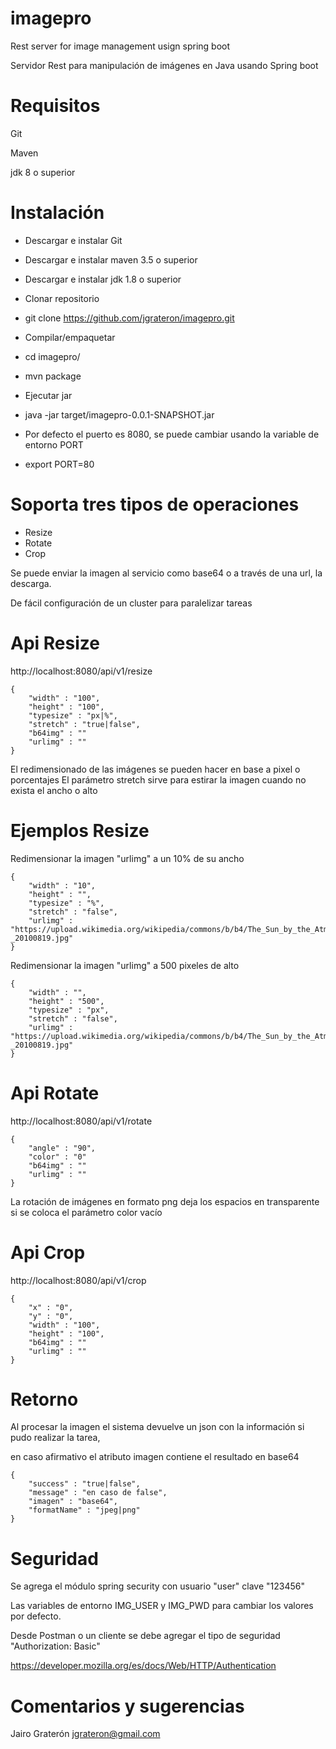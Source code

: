 # imagepro

Rest server for image management usign spring boot

Servidor Rest para manipulación de imágenes en Java usando Spring boot

# Requisitos

Git

Maven

jdk 8 o superior 


# Instalación

 - Descargar e instalar Git

 - Descargar e instalar maven 3.5 o superior

 - Descargar e instalar jdk 1.8 o superior


 - Clonar repositorio 

 - git clone https://github.com/jgrateron/imagepro.git


 - Compilar/empaquetar

 - cd imagepro/
 - mvn package


 - Ejecutar jar
 
 - java -jar target/imagepro-0.0.1-SNAPSHOT.jar
 

 - Por defecto el puerto es 8080, se puede cambiar usando la variable de entorno PORT
 
 - export PORT=80
 
# Soporta tres tipos de operaciones
- Resize
- Rotate
- Crop

Se puede enviar la imagen al servicio como base64 o a través de una url, la descarga.

De fácil configuración de un cluster para paralelizar tareas

# Api Resize
http://localhost:8080/api/v1/resize

```
{
    "width" : "100",
    "height" : "100",
    "typesize" : "px|%",
    "stretch" : "true|false",
    "b64img" : ""
    "urlimg" : ""
}
```
El redimensionado de las imágenes se pueden hacer en base a pixel o porcentajes
El parámetro stretch sirve para estirar la imagen cuando no exista el ancho o alto 

# Ejemplos Resize 

Redimensionar la imagen "urlimg" a un 10% de su ancho 
```
{
    "width" : "10",
    "height" : "",
    "typesize" : "%",
    "stretch" : "false",
    "urlimg" : "https://upload.wikimedia.org/wikipedia/commons/b/b4/The_Sun_by_the_Atmospheric_Imaging_Assembly_of_NASA%27s_Solar_Dynamics_Observatory_-_20100819.jpg"
}
```

Redimensionar la imagen "urlimg" a 500 pixeles de alto 
```
{
    "width" : "",
    "height" : "500",
    "typesize" : "px",
    "stretch" : "false",
    "urlimg" : "https://upload.wikimedia.org/wikipedia/commons/b/b4/The_Sun_by_the_Atmospheric_Imaging_Assembly_of_NASA%27s_Solar_Dynamics_Observatory_-_20100819.jpg"
}
```


# Api Rotate
http://localhost:8080/api/v1/rotate

```
{
    "angle" : "90",
    "color" : "0"
    "b64img" : ""
    "urlimg" : ""
}
```
La rotación de imágenes en formato png deja los espacios en transparente si se coloca el parámetro color vacío  
 
# Api Crop
http://localhost:8080/api/v1/crop

```
{
    "x" : "0",
    "y" : "0",
    "width" : "100",
    "height" : "100",
    "b64img" : ""
    "urlimg" : ""
}
```

# Retorno

Al procesar la imagen el sistema devuelve un json con la información si pudo realizar la tarea,

en caso afirmativo el atributo imagen contiene el resultado en base64

```
{
	"success" : "true|false",
	"message" : "en caso de false",
	"imagen" : "base64",
	"formatName" : "jpeg|png"
}
```

# Seguridad

Se agrega el módulo spring security con usuario "user" clave "123456"

Las variables de entorno IMG_USER y IMG_PWD para cambiar los valores por defecto.

Desde Postman o un cliente se debe agregar el tipo de seguridad "Authorization: Basic"

https://developer.mozilla.org/es/docs/Web/HTTP/Authentication


# Comentarios y sugerencias

Jairo Graterón jgrateron@gmail.com


